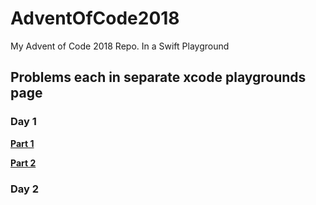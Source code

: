 # AdventOfCode2018
My Advent of Code 2018 Repo. In a Swift Playground

## Problems each in separate xcode playgrounds page

### Day 1

**[Part 1](AdventOfCode2018.playground/Pages/Day1Part1.xcplaygroundpage/Contents.swift)**

**[Part 2](AdventOfCode2018.playground/Pages/Day1Part2.xcplaygroundpage/Contents.swift)**

### Day 2
